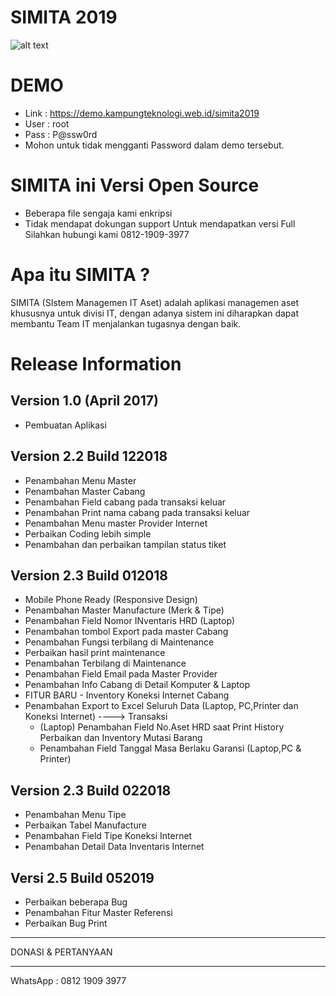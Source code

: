 SIMITA 2019
===========
![alt text](https://raw.githubusercontent.com/asratech/simita2019/master/screenshot_simita2019.png)

DEMO
=====
- Link : https://demo.kampungteknologi.web.id/simita2019
- User : root
- Pass : P@ssw0rd
- Mohon untuk tidak mengganti Password dalam demo tersebut.

SIMITA ini Versi Open Source
============================
- Beberapa file sengaja kami enkripsi
- Tidak mendapat dokungan support
Untuk mendapatkan versi Full Silahkan hubungi kami 0812-1909-3977


Apa itu SIMITA ?
================

SIMITA (SIstem Managemen IT Aset) adalah aplikasi managemen aset khususnya untuk divisi IT, dengan adanya sistem ini diharapkan dapat membantu Team IT menjalankan tugasnya dengan baik.


Release Information
===================

Version 1.0 (April 2017)
------------------------
- Pembuatan Aplikasi

Version 2.2 Build 122018
------------------------
- Penambahan Menu Master
- Penambahan Master Cabang
- Penambahan Field cabang pada transaksi keluar
- Penambahan Print nama cabang pada transaksi keluar
- Penambahan Menu master Provider Internet
- Perbaikan Coding lebih simple
- Penambahan dan perbaikan tampilan status tiket

Version 2.3 Build 012018
------------------------
- Mobile Phone Ready (Responsive Design)
- Penambahan Master Manufacture (Merk & Tipe)
- Penambahan Field Nomor INventaris HRD (Laptop)
- Penambahan tombol Export pada master Cabang
- Penambahan Fungsi terbilang di Maintenance
- Perbaikan hasil print maintenance
- Penambahan Terbilang di Maintenance
- Penambahan Field Email pada Master Provider
- Penambahan Info Cabang di Detail Komputer & Laptop
- FITUR BARU - Inventory Koneksi Internet Cabang
- Penambahan Export to Excel Seluruh Data (Laptop, PC,Printer dan Koneksi Internet)
----> Transaksi
	- (Laptop) Penambahan Field No.Aset HRD saat Print History Perbaikan
	  	   dan Inventory Mutasi Barang
	- Penambahan Field Tanggal Masa Berlaku Garansi (Laptop,PC & Printer)

Version 2.3 Build 022018
------------------------
- Penambahan Menu Tipe
- Perbaikan Tabel Manufacture
- Penambahan Field Tipe Koneksi Internet
- Penambahan Detail Data Inventaris Internet

Versi 2.5 Build 052019
----------------------
- Perbaikan beberapa Bug
- Penambahan Fitur Master Referensi
- Perbaikan Bug Print

**************************
DONASI & PERTANYAAN
**************************
WhatsApp : 0812 1909 3977
